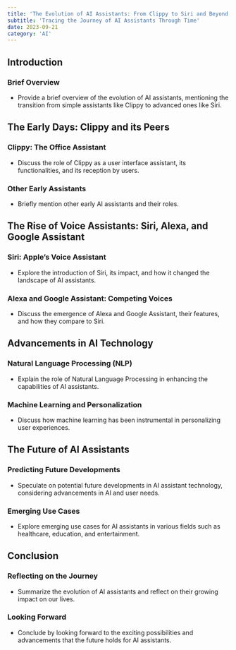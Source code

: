 ```yaml
---
title: 'The Evolution of AI Assistants: From Clippy to Siri and Beyond'
subtitle: 'Tracing the Journey of AI Assistants Through Time'
date: 2023-09-21
category: 'AI'
---
```


## Introduction

### Brief Overview
- Provide a brief overview of the evolution of AI assistants, mentioning the transition from simple assistants like Clippy to advanced ones like Siri.

## The Early Days: Clippy and its Peers

### Clippy: The Office Assistant
- Discuss the role of Clippy as a user interface assistant, its functionalities, and its reception by users.

### Other Early Assistants
- Briefly mention other early AI assistants and their roles.

## The Rise of Voice Assistants: Siri, Alexa, and Google Assistant

### Siri: Apple’s Voice Assistant
- Explore the introduction of Siri, its impact, and how it changed the landscape of AI assistants.

### Alexa and Google Assistant: Competing Voices
- Discuss the emergence of Alexa and Google Assistant, their features, and how they compare to Siri.

## Advancements in AI Technology

### Natural Language Processing (NLP)
- Explain the role of Natural Language Processing in enhancing the capabilities of AI assistants.

### Machine Learning and Personalization
- Discuss how machine learning has been instrumental in personalizing user experiences.

## The Future of AI Assistants

### Predicting Future Developments
- Speculate on potential future developments in AI assistant technology, considering advancements in AI and user needs.

### Emerging Use Cases
- Explore emerging use cases for AI assistants in various fields such as healthcare, education, and entertainment.

## Conclusion

### Reflecting on the Journey
- Summarize the evolution of AI assistants and reflect on their growing impact on our lives.

### Looking Forward
- Conclude by looking forward to the exciting possibilities and advancements that the future holds for AI assistants.
